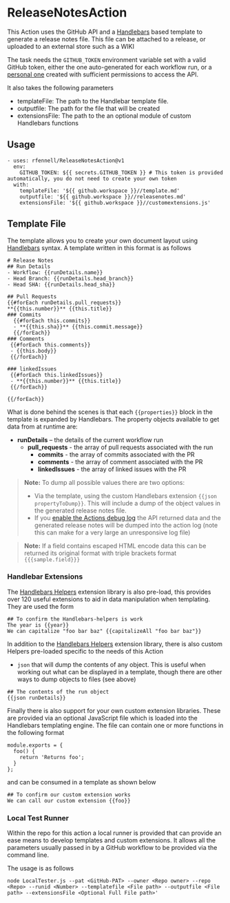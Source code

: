 # ReleaseNotesAction

This Action uses the GitHub API and a [Handlebars](https://handlebarsjs.com/) based template to generate a release notes file. This file can be attached to a release, or uploaded to an external store such as a WIKI

The task needs the `GITHUB_TOKEN` environment variable set with a valid GitHub token, either the one auto-generated for each workflow run, or a [personal one](https://docs.github.com/en/free-pro-team@latest/github/authenticating-to-github/creating-a-personal-access-token) created with sufficient permissions to access the API. 

It also takes the following parameters

* templateFile: The path to the Handlebar template file.
* outputfile: The path for the file that will be created
* extensionsFile: The path to the an optional module of custom Handlebars functions

## Usage

```
- uses: rfennell/ReleaseNotesAction@v1
  env:
    GITHUB_TOKEN: ${{ secrets.GITHUB_TOKEN }} # This token is provided automatically, you do not need to create your own token
  with:
    templateFile: '${{ github.workspace }}//template.md'
    outputfile: '${{ github.workspace }}//releasenotes.md'
    extensionsFile: '${{ github.workspace }}//customextensions.js'

``` 
## Template File
The template allows you to create your own document layout using [Handlebars](https://handlebarsjs.com/) syntax. A template written in this format is as follows

```
# Release Notes 
## Run Details
- Workflow: {{runDetails.name}} 
- Head Branch: {{runDetails.head_branch}} 
- Head SHA: {{runDetails.head_sha}} 

## Pull Requests
{{#forEach runDetails.pull_requests}}
**{{this.number}}** {{this.title}}
### Commits
  {{#forEach this.commits}}
  - **{{this.sha}}** {{this.commit.message}}
  {{/forEach}}
### Comments
 {{#forEach this.comments}}
 - {{this.body}}
 {{/forEach}}

### linkedIssues
 {{#forEach this.linkedIssues}}
 - **{{this.number}}** {{this.title}}
 {{/forEach}}
    
{{/forEach}}

```

What is done behind the scenes is that each `{{properties}}` block in the template is expanded by Handlebars. The property objects available to get data from at runtime are:

* **runDetails** – the details of the current workflow run
  - **pull_requests**  - the array of pull requests associated with the run
    - **commits**  - the array of commits associated with the PR
    - **comments**  - the array of comment associated with the PR
    - **linkedIssues**  - the array of linked issues with the PR

> **Note:** To dump all possible values there are two options:
> - Via the template, using the custom Handlebars extension `{{json propertyToDump}}`. This will include a dump of the object values in the generated release notes file.
> - If you [enable the Actions debug log](https://docs.github.com/en/free-pro-team@latest/actions/managing-workflow-runs/enabling-debug-logging) the API returned data and the generated release notes will be dumped into the action log (note this can make for a very large an unresponsive log file)

> **Note:** If a field contains escaped HTML encode data this can be returned its original format with triple brackets format `{{{sample.field}}}` 

### Handlebar Extensions
 The [Handlebars Helpers](https://github.com/helpers/handlebars-helpers) extension library is also pre-load, this provides over 120 useful extensions to aid in data manipulation when templating. They are used the form

```
## To confirm the Handlebars-helpers is work
The year is {{year}} 
We can capitalize "foo bar baz" {{capitalizeAll "foo bar baz"}}
```

In addition to the [Handlebars Helpers](https://github.com/helpers/handlebars-helpers) extension library, there is also custom Helpers pre-loaded specific to the needs of this Action

- `json` that will dump the contents of any object. This is useful when working out what can be displayed in a template, though there are other ways to dump objects to files (see above)

```
## The contents of the run object
{{json runDetails}}
```

Finally there is also support for your own custom extension libraries. These are provided via an optional JavaScript file which is loaded into the Handlebars templating engine. The file can contain one or more functions in the following format
```
module.exports = {
  foo() {
    return 'Returns foo';
  }
};
```

and can be consumed in a template as shown below
```
## To confirm our custom extension works
We can call our custom extension {{foo}}
```

### Local Test Runner
Within the repo for this action a local runner is provided that can provide an ease means to develop templates and custom extensions. It allows all the parameters usually passed in by a GitHub workflow to be provided via the command line.

The usage is as follows

```
node LocalTester.js --pat <GitHub-PAT> --owner <Repo owner> --repo <Repo> --runid <Number> --templatefile <File path> --outputfile <File path> --extensionsFile <Optional Full File path>'
        
```
